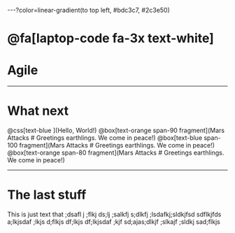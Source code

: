 ---?color=linear-gradient(to top left, #bdc3c7, #2c3e50)

# @fa[laptop-code fa-3x text-white]

# Agile

---

# What next
@css[text-blue ](Hello, World!)
@box[text-orange span-90 fragment](Mars Attacks # Greetings earthlings. We come in peace!)
@box[text-blue span-100 fragment](Mars Attacks # Greetings earthlings. We come in peace!)
@box[text-orange span-80 fragment](Mars Attacks # Greetings earthlings. We come in peace!)

---
# The last stuff

This is just text that ;dsafl j ;flkj ds;lj ;salkfj s;dlkfj ;lsdafkj;sldkjfsd
sdflkjfds a;lkjsdaf ;lkjs d;flkjs df;lkjs df;lkjsdaf
;kjf sd;ajas;dlkjf ;slkajf ;sldkj sad;flkjs

